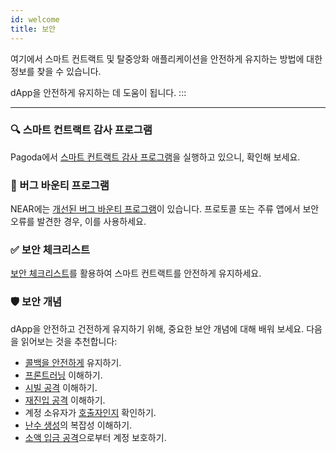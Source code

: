 ```yaml
---
id: welcome
title: 보안
---
```


여기에서 스마트 컨트랙트 및 탈중앙화 애플리케이션을 안전하게 유지하는 방법에 대한 정보를 찾을 수 있습니다.

dApp을 안전하게 유지하는 데 도움이 됩니다.
:::

---

### 🔍 스마트 컨트랙트 감사 프로그램
Pagoda에서 [스마트 컨트랙트 감사 프로그램](./audits.md)을 실행하고 있으니, 확인해 보세요.

### 🐞 버그 바운티 프로그램
NEAR에는 [개선된 버그 바운티 프로그램](./bounty.md)이 있습니다. 프로토콜 또는 주류 앱에서 보안 오류를 발견한 경우, 이를 사용하세요.

### ✅ 보안 체크리스트
[보안 체크리스트](./checklist.md)를 활용하여 스마트 컨트랙트를 안전하게 유지하세요.

### 🛡️ 보안 개념
dApp을 안전하고 건전하게 유지하기 위해, 중요한 보안 개념에 대해 배워 보세요.  다음을 읽어보는 것을 추천합니다:

- [콜백을 안전하게](./callbacks.md) 유지하기.
- [프론트러닝](./frontrunning.md) 이해하기.
- [시빌 공격](./sybil.md) 이해하기.
- [재진입 공격](./reentrancy.md) 이해하기.
- 계정 소유자가 [호출자인지](./one_yocto.md) 확인하기.
- [난수 생성](./random.md)의 복잡성 이해하기.
- [소액 입금 공격](./storage.md)으로부터 계정 보호하기.